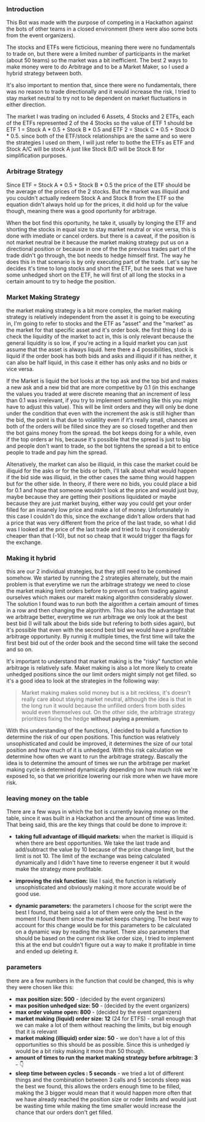 ### Introduction

This Bot was made with the purpose of competing in a Hackathon against the bots of other teams in a closed environment (there were also some bots from the event organizers).

The stocks and ETFs were ficticious, meaning there were no fundamentals to trade on, but there were a limited number of participants in the market (about 50 teams) so the market was a bit inefficient. The best 2 ways to make money were to do Arbitrage and to be a Market Maker, so I used a hybrid strategy between both.

It's also important to mention that, since there were no fundamentals, there was no reason to trade directionally and it would increase the risk, I tried to stay market neutral to try not to be dependent on market fluctuations in either direction.

The market I was trading on included 6 Assets, 4 Stocks and 2 ETFs, each of the ETFs represented 2 of the 4 Stocks so the value of ETF 1 should be ETF 1 = Stock A * 0.5 + Stock B * 0.5 and ETF 2 = Stock C * 0.5 + Stock D * 0.5. since both of the ETF/stock relationships are the same and so were the strategies I used on them, I will just refer to bothe the ETFs as ETF and Stock A/C will be stock A just like Stock B/D will be Stock B for simplification purposes.

### Arbitrage Strategy

Since ETF = Stock A * 0.5 + Stock B * 0.5 the price of the ETF should be the average of the prices of the 2 stocks. But the market was illiquid and you couldn't actually redeem Stock A and Stock B from the ETF so the equation didn't always hold up for the prices, it did hold up for the value though, meaning there was a good oportunity for arbitrage.

When the bot find this oportunity, he take it, usually by longing the ETF and shorting the stocks in equal size to stay market neutral or vice versa, this is done with imediate or cancel orders. but there is a caveat, if the position is not market neutral be it because the market making strategy put us on a directional position or because in one of the the previous trades part of the trade didn't go through, the bot needs to hedge himself first. The way he does this in that scenario is by only executing part of the trade. Let's say he decides it's time to long stocks and short the ETF, but he sees that we have some unhedged short on the ETF, he will first of all long the stocks in a certain amount to try to hedge the position.

### Market Making Strategy

the market making strategy is a bit more complex, the market making strategy is relatively independent from the asset it is going to be executing in, I'm going to refer to stocks and the ETF as "asset" and the "market" as the market for that specific asset and it's order book. the first thing I do is check the liquidity of the market to act in, this is only relevant because the general liquidity is so low, if you're acting in a liquid market you can just assume that the asset is always liquid. here there a 4 possibilities, stock is liquid if the order book has both bids and asks and illiquid if it has neither, it can also be half liquid, in this case it either has only asks and no bids or vice versa.

If the Market is liquid the bot looks at the top ask and the top bid and makes a new ask and a new bid that are more competitive by 0.1 (in this exchange the values you traded at were discrete meaning that an increment of less than 0.1 was irrelevant, if you try to implement something like this you might have to adjust this value). This will be limit orders and they will only be done under the condition that even with the increment the ask is still higher than the bid, the point is that due to volatility even if it's really small, chances are both of the orders will be filled since they are so closed together and then the bot gains money from the spread. the bot keeps doing for a while, even if the top orders ar his, because it's possible that the spread is just to big and people don't want to trade, so the bot tightens the spread a bit to entice people to trade and pay him the spread.

Altenatively, the market can also be illiquid, in this case the market could be illiquid for the asks or for the bids or both, I'll talk about what would happen if the bid side was illiquid, in the other cases the same thing would happen but for the other side. In theory, if there were no bids, you could place a bid for 0.1 and hope that someone wouldn't look at the price and would just buy, maybe because they are getting their positions liquidated or maybe because they are just market buying, either way you could get your order filled for an insanely low price and make a lot of money. Unfortunately in this case I couldn't do this, since the exchange didn't allow orders that had a price that was very different from the price of the last trade, so what I did was I looked at the price of the last trade and tried to buy it considerably cheaper than that (-10), but not so cheap that it would trigger tha flags for the exchange.

### Making it hybrid

this are our 2 individual strategies, but they still need to be combined somehow. We started by running the 2 strategies alternately, but the main problem is that everytime we run the arbitrage strategy we need to close the market making limit orders before to prevent us from trading against ourselves which makes our marekt making algorithm considerably slower. The solution I found was to run both the algorithm a certain amount of times in a row and then changing the algorithm. This also has the advantage that we arbitrage better, everytime we run arbitrage we only look at the best best bid (I will talk about the bids side but refering to both sides again), but it's possible that even with the second best bid we would have a profitable arbitrage opportunity. By runnig it multiple times, the first time will take the first best bid out of the order book and the second time will take the second and so on. 

It's important to understand that market making is the "risky" function while arbitrage is relatively safe. Maket making is also a lot more likely to create unhedged positions since the our limit orders might simply not get filled. so it's a good idea to look at the strategies in the following way:
>Market making makes solid money but is a bit reckless, it's doesn't really care about staying market neutral, although the idea is that in the long run it would because the unfilled orders from both sides would even themselves out. On the other side, the arbitrage strategy prioritizes fixing the hedge **without paying a premium**.

With this understanding of the functions, I decided to build a function to determine the risk of our open positions. This function was relatively unsophisticated and could be improved, it determines the size of our total position and how much of it is unhedged. With this risk calculation we determine how often we want to run the arbitrage strategy. Bascally the idea is to determine the amount of times we run the arbitrage per market making cycle is determined dynamically depending on how much risk we're exposed to, so that we prioritize lowering our risk more when we have more risk.

### leaving money on the table

There are a few ways in which the bot is currently leaving money on the table, since it was built in a Hackathon and the amount of time was limited. That being said, this are the key things that could be done to improve it:

* **taking full advantage of illiquid markets:** when the market is illiquid is when there are best opportunities. We take the last trade and add/subtract the value by 10 because of the price change limit, but the limit is not 10. The limit of the exchange was being calculated dynamically and I didn't have time to reverse engeneer it but it would make the strategy more profitable.

 
* **improving the risk function:**  like I said, the function is relatively unsophisticated and obviously making it more accurate would be of good use.

* **dynamic parameters:** the parameters I choose for the script were the best I found, that being said a lot of them were only the best in the moment I found them since the market keeps changing. The best way to account for this change would be for this parameters to be calculated on a dynamic way by reading the market. There also parameters that should be based on the current risk like order size, I tried to implement this at the end but couldn't figure out a way to make it profitable in time and ended up deleting it. 

### parameters

there are a few numbers in the function that could be changed, this is why they were chosen like this:

* **max position size: 500** - (decided by the event organizers)
* **max position unhedged size: 50** - (decided by the event organizers)
* **max order volume open: 800** - (decided by the event organizers)
* **market making (liquid) order size: 12** (24 for ETFS) - small enough that we can make a lot of them without reaching the limits, but big enough that it is relevant
* **market making (illiquid) order size: 50** - we don't have a lot of this opportunities so this should be as possible. Since this is unhedged iy would be a bit risky making it more than 50 though.
* **amount of times to run the market making strategy before arbitrage: 3** - :point_down:
* **sleep time between cycles : 5 seconds** - we tried a lot of different things and the combination between 3 calls and 5 seconds sleep was the best we found, this allows the orders enough time to be filled, making the 3 bigger would mean that it would happen more often that we have already reached the position size or roder limits and would just be wasting time while making the time smaller would increase the chance that our orders don't get filled.

